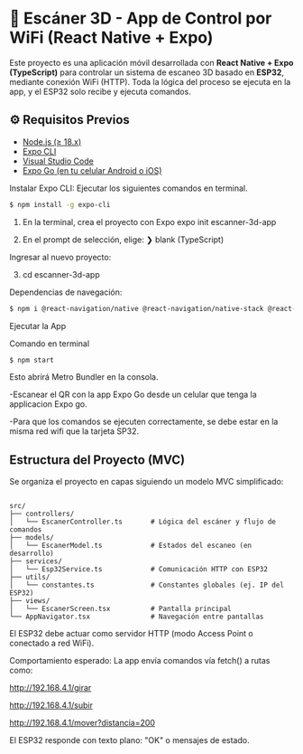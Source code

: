 # 📱 Escáner 3D - App de Control por WiFi (React Native + Expo)

Este proyecto es una aplicación móvil desarrollada con **React Native + Expo (TypeScript)** para controlar un sistema de escaneo 3D basado en **ESP32**, mediante conexión WiFi (HTTP). Toda la lógica del proceso se ejecuta en la app, y el ESP32 solo recibe y ejecuta comandos.

## ⚙️ Requisitos Previos

- [Node.js (≥ 18.x)](https://nodejs.org/)
- [Expo CLI](https://docs.expo.dev/get-started/installation/)
- [Visual Studio Code](https://code.visualstudio.com/)
- [Expo Go (en tu celular Android o iOS)](https://expo.dev/client)

Instalar Expo CLI:
Ejecutar los siguientes comandos en terminal.

```bash
$ npm install -g expo-cli
```
1. En la terminal, crea el proyecto con Expo
expo init escanner-3d-app

2. En el prompt de selección, elige:
❯ blank (TypeScript)

Ingresar al nuevo proyecto:

3. cd escanner-3d-app


Dependencias de navegación:
```bash
$ npm i @react-navigation/native @react-navigation/native-stack @react-navigation/stack react-native-screens react-native-safe-area-context
```

Ejecutar la App

Comando en terminal
```bash
$ npm start
```

Esto abrirá Metro Bundler en la consola.

-Escanear el QR con la app Expo Go desde un celular que tenga la applicacion Expo go.

-Para que los comandos se ejecuten correctamente, se debe estar en la misma red wifi que la tarjeta SP32.

## Estructura del Proyecto (MVC)
Se organiza el proyecto en capas siguiendo un modelo MVC simplificado:

```plaintext

src/
├── controllers/
│   └── EscanerController.ts       # Lógica del escáner y flujo de comandos
├── models/
│   └── EscanerModel.ts            # Estados del escaneo (en desarrollo)
├── services/
│   └── Esp32Service.ts            # Comunicación HTTP con ESP32
├── utils/
│   └── constantes.ts              # Constantes globales (ej. IP del ESP32)
├── views/
│   └── EscanerScreen.tsx          # Pantalla principal
└── AppNavigator.tsx               # Navegación entre pantallas

```
El ESP32 debe actuar como servidor HTTP (modo Access Point o conectado a red WiFi).

Comportamiento esperado:
La app envía comandos vía fetch() a rutas como:

http://192.168.4.1/girar

http://192.168.4.1/subir

http://192.168.4.1/mover?distancia=200

El ESP32 responde con texto plano: "OK" o mensajes de estado.

